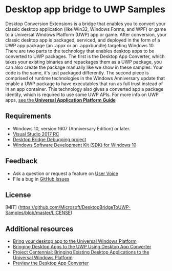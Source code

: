 # Desktop app bridge to UWP Samples

Desktop Conversion Extensions is a bridge that enables you to convert your classic desktop application (like Win32, Windows Forms, and WPF) or game to a Universal Windows Platform (UWP) app or game. After conversion, your classic desktop app is packaged, serviced, and deployed in the form of a UWP app package (an .appx or an .appxbundle) targeting Windows 10.
There are two parts to the technology that enables desktop apps to be converted to UWP packages. The first is the Desktop App Converter, which takes your existing binaries and repackages them as a UWP package, you can also create the package manually like we show in these samples. Your code is the same, it's just packaged differently. The second piece is comprised of runtime technologies in the Windows Anniversary update that enable a UWP package to have executables that run as full trust instead of in an app container. This technology also gives a converted app a package identity, which is required to use some UWP APIs.
For more info on UWP apps, [see the **Universal Application Platform Guide**](https://msdn.microsoft.com/en-us/windows/uwp/get-started/universal-application-platform-guide)

## Requirements

- Windows 10, version 1607 (Anniversary Edition) or later.
- [Visual Studio 2017 RC](https://www.visualstudio.com/downloads/#visual-studio-community-2017-rc)
- [Desktop Bridge Debugging project](http://go.microsoft.com/fwlink/?LinkID=797871)
- [Windows Software Development Kit (SDK) for Windows 10](https://developer.microsoft.com/en-us/windows/downloads/windows-10-sdk)

## Feedback

- Ask a question or request a feature on [User Voice](https://wpdev.uservoice.com/forums/110705-universal-windows-platform/category/161895-desktop-bridge-centennial)
- File a bug in [GitHub Issues](https://github.com/Microsoft/DesktopBridgeToUWP-Samples/issues)
	
## License

[MIT] (https://github.com/Microsoft/DesktopBridgeToUWP-Samples/blob/master/LICENSE)

## Additional resources

- [Bring your desktop app to the Universal Windows Platform](https://developer.microsoft.com/en-us/windows/bridges/desktop)
- [Bringing Desktop Apps to the UWP Using Desktop App Converter](https://channel9.msdn.com/events/build/2016/p504)
- [Project Centennial: Bringing Existing Desktop Applications to the Universal Windows Platform](https://channel9.msdn.com/events/build/2016/b829)
- [Preview the Desktop App Converter](https://msdn.microsoft.com/windows/uwp/porting/desktop-to-uwp-run-desktop-app-converter)
